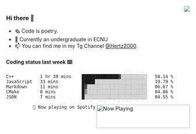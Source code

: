 <img  align="right" src="https://github-readme-stats.vercel.app/api?username=BillChen2K&show_icons=true&count_private=true&hide_title=true">

### Hi there 👋

- 🗞 Code is poetry.
- 🌱 Currently an undergraduate in ECNU
- 📫 You can find me in my Tg Channel [@Hertz2000](https://t.me/Hertz2000).

#### Coding status last week ⌨️

<!--START_SECTION:waka-->
```text
C++          1 hr 39 mins    ██████████████▓░░░░░░░░░░   58.14 % 
JavaScript   33 mins         █████░░░░░░░░░░░░░░░░░░░░   19.79 % 
Markdown     11 mins         █▓░░░░░░░░░░░░░░░░░░░░░░░   06.67 % 
CMake        8 mins          █▒░░░░░░░░░░░░░░░░░░░░░░░   04.86 % 
JSON         7 mins          █░░░░░░░░░░░░░░░░░░░░░░░░   04.55 % 
```
<!--END_SECTION:waka-->


<div>
<a href="https://spotify-now-playing.billchen2k.vercel.app/now-playing?open">
   <img align="right" src="https://spotify-now-playing.billchen2k.vercel.app/now-playing" width="256" height="64" alt="Now Playing">
</a>
</div>

<div>
<p align="right"><code>🎵 Now playing on Spotify</code></p>
</div>

<!--
**BillChen2K/BillChen2K** is a ✨ _special_ ✨ repository because its `README.md` (this file) appears on your GitHub profile.

Here are some ideas to get you started:

- 🔭 I’m currently working on ...
- 🌱 I’m currently learning ...
- 👯 I’m looking to collaborate on ...
- 🤔 I’m looking for help with ...
- 💬 Ask me about ...
- 📫 How to reach me: ...
- 😄 Pronouns: ...
- ⚡ Fun fact: ...
-->
